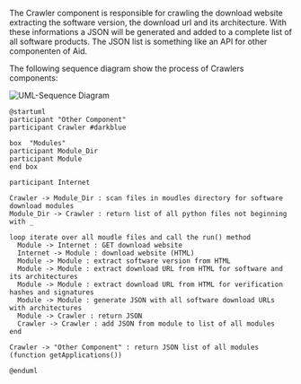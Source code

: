 The Crawler component is responsible for crawling the download website extracting the software version, the download url and its architecture.
With these informations a JSON will be generated and added to a complete list of all software products.
The JSON list is something like an API for other componenten of Aid.

The following sequence diagram show the process of Crawlers components:

![UML-Sequence Diagram](//www.plantuml.com/plantuml/dpng/dLFDRjim3BxhAJxab1ps0ZaC7RfXFsXNOElEXMBHiG2PD2XwRjz-LUt445Bai9j1yllX9_eccrSR--G6hnQRE7WsR1wi8yMjz8CmiMsgxgtwAP4wTv1dO7ClOKoKwvcv-FGvwZjbHnpm2dPLxpiRAPCvjmZWmqUiFDWZDvxHnaGPaT7B6CfdY4gDYRwW5KMMrYQlX20J9_41_UpFhLI5-AInXvADoaWn6wI5Jmd3YtLoac8n7EWOcICVCKNhyEHS4XaGZTGRGVwI5k3YQG5w3cXArJg2ZhpTeIVh93WiUnKZfxMnnzSlZwljYGuv6ZcS9zOyiB-Om_RRu_tTxanT3TEpgMzi3UVLRuvbGvKU1NWLjuhz-NMtOkgyoxRHChmsNJHgR5JA_qjR3COsDjwAoyxdRiapnoFxAzH7ulb9Vln--3a_ba_fxBAIp6_zAuOlRgIGEfphrOWFOHOjYon71vFghawdI1ogAx_utsh9zpYmRKTktk8vadqQXhIabRUxdRiX3cEV_W40)

```
@startuml
participant "Other Component"
participant Crawler #darkblue

box  "Modules"
participant Module_Dir
participant Module
end box

participant Internet

Crawler -> Module_Dir : scan files in moudles directory for software download modules
Module_Dir -> Crawler : return list of all python files not beginning with _

loop iterate over all moudle files and call the run() method
  Module -> Internet : GET download website
  Internet -> Module : download website (HTML)
  Module -> Module : extract software version from HTML
  Module -> Module : extract download URL from HTML for software and its architectures
  Module -> Module : extract download URL from HTML for verification hashes and signatures
  Module -> Module : generate JSON with all software download URLs with architectures
  Module -> Crawler : return JSON
  Crawler -> Crawler : add JSON from module to list of all modules
end

Crawler -> "Other Component" : return JSON list of all modules (function getApplications())

@enduml
```